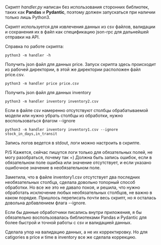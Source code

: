 Скрипт *handler.py* написан без использования сторонних библиотек, таких как **Pandas** и **Pydantic**, поэтому должен запускаться при наличии только лишь Python3.

Скрипт используется для извлечения данных из csv файлов, валидации и
сохранения их в файл как спецификацию json-rpc для дальнейшей отправки на API.

Справка по работе скрипта:

```commandline
python3 -m handler -h
```

Получить json файл для данных price. Запуск скрипта здесь происходит из рабочей директории, в этой же директории расположен файл price.csv.

```commandline
python3 -m handler price price.csv
```

Получить json файл для данных inventory

```commandline
python3 -m handler inventory inventory2.csv
```
Если в файле csv намеренно отсутствуют столбцы обрабатываемой модели или нужно убрать столбцы из обработки, нужно воспользоваться флагом --ignore
```commandline
python3 -m handler inventory inventory1.csv --ignore stock_in_days,in_transit
```

Запись логов ведется в stdout, логи можно настроить в скрипте.


P/S Кажется, сейчас пишутся логи только для обязательных полей, не могу разобраться, почему так =)
Должна быть запись ошибок, если в обязательном поле ошибка или значение отсутствует, и если указано ошибочное значение в необязательном поле.

Заметила, что в файле inventory1.csv отсутствует два последних необязательных столбца, сделала довольно топорный способ обработки. Но все же это не давало покоя, и решила, что нужно обработать исключение любых необязательных столбцов, не важно в каком порядке. Пришлось переписать почти весь скрипт, но я осталась довольна добавлением флага --ignore.

Если бы данные обработчики писались внутри приложения, я бы обязательно воспользовалась библиотеками Pandas и Pydantic для более быстрой и точной работы с csv и валидацией данных.

Сделала упор на валидацию данных, а не их корректировку. Но для catigories в price и time в inventory все же сделала коррекцию. 
